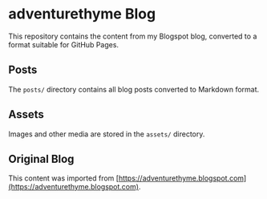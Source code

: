 # adventurethyme Blog

This repository contains the content from my Blogspot blog, converted to a format suitable for GitHub Pages.

## Posts

The `posts/` directory contains all blog posts converted to Markdown format.

## Assets

Images and other media are stored in the `assets/` directory.

## Original Blog

This content was imported from [https://adventurethyme.blogspot.com](https://adventurethyme.blogspot.com).
